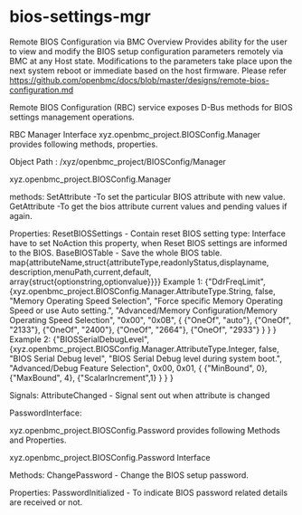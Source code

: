 # bios-settings-mgr

Remote BIOS Configuration via BMC Overview Provides ability for the user to view
and modify the BIOS setup configuration parameters remotely via BMC at any Host
state. Modifications to the parameters take place upon the next system reboot or
immediate based on the host firmware. Please refer
<https://github.com/openbmc/docs/blob/master/designs/remote-bios-configuration.md>

Remote BIOS Configuration (RBC) service exposes D-Bus methods for BIOS settings
management operations.

RBC Manager Interface xyz.openbmc_project.BIOSConfig.Manager provides following
methods, properties.

Object Path : /xyz/openbmc_project/BIOSConfig/Manager

xyz.openbmc_project.BIOSConfig.Manager

methods: SetAttribute -To set the particular BIOS attribute with new value.
GetAttribute -To get the bios attribute current values and pending values if
again.

Properties: ResetBIOSSettings - Contain reset BIOS setting type: Interface have
to set NoAction this property, when Reset BIOS settings are informed to the
BIOS. BaseBIOSTable - Save the whole BIOS table.
map{attributeName,struct{attributeType,readonlyStatus,displayname,
description,menuPath,current,default, array{struct{optionstring,optionvalue}}}}
Example 1: {"DdrFreqLimit",
{xyz.openbmc_project.BIOSConfig.Manager.AttributeType.String, false, "Memory
Operating Speed Selection", "Force specific Memory Operating Speed or use Auto
setting.", "Advanced/Memory Configuration/Memory Operating Speed Selection",
"0x00", "0x0B", { {"OneOf", "auto"}, {"OneOf", "2133"}, {"OneOf", "2400"},
{"OneOf", "2664"}, {"OneOf", "2933"} } } } Example 2: {"BIOSSerialDebugLevel",
{xyz.openbmc_project.BIOSConfig.Manager.AttributeType.Integer, false, "BIOS
Serial Debug level", "BIOS Serial Debug level during system boot.",
"Advanced/Debug Feature Selection", 0x00, 0x01, { {"MinBound", 0}, {"MaxBound",
4}, {"ScalarIncrement",1} } } }

Signals: AttributeChanged - Signal sent out when attribute is changed

PasswordInterface:

xyz.openbmc_project.BIOSConfig.Password provides following Methods and
Properties.

xyz.openbmc_project.BIOSConfig.Password Interface

Methods: ChangePassword - Change the BIOS setup password.

Properties: PasswordInitialized - To indicate BIOS password related details are
received or not.

